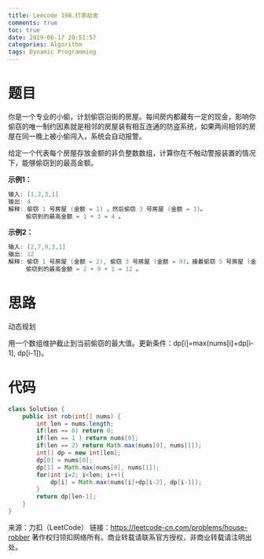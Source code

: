```yaml
---
title: Leecode 198.打家劫舍
comments: true
toc: true
date: 2019-06-17 20:51:57
categories: Algorithm
tags: Dynamic Programming
---
```


# 题目

你是一个专业的小偷，计划偷窃沿街的房屋。每间房内都藏有一定的现金，影响你偷窃的唯一制约因素就是相邻的房屋装有相互连通的防盗系统，如果两间相邻的房屋在同一晚上被小偷闯入，系统会自动报警。

给定一个代表每个房屋存放金额的非负整数数组，计算你在不触动警报装置的情况下，能够偷窃到的最高金额。

**示例1：**
```java
输入: [1,2,3,1]
输出: 4
解释: 偷窃 1 号房屋 (金额 = 1) ，然后偷窃 3 号房屋 (金额 = 3)。
     偷窃到的最高金额 = 1 + 3 = 4 。
```

**示例2：**
```java
输入: [2,7,9,3,1]
输出: 12
解释: 偷窃 1 号房屋 (金额 = 2), 偷窃 3 号房屋 (金额 = 9)，接着偷窃 5 号房屋 (金额 = 1)。
     偷窃到的最高金额 = 2 + 9 + 1 = 12 。
```

# 思路

动态规划

用一个数组维护截止到当前偷窃的最大值。更新条件：dp[i]=max(nums[i]+dp[i-1], dp[i-1])。

# 代码

```java
class Solution {
    public int rob(int[] nums) {
        int len = nums.length;
        if(len == 0) return 0;
        if(len == 1 ) return nums[0];
        if(len == 2) return Math.max(nums[0], nums[1]);
        int[] dp = new int[len];
        dp[0] = nums[0];
        dp[1] = Math.max(nums[0], nums[1]);
        for(int i=2; i<len; i++){
            dp[i] = Math.max(nums[i]+dp[i-2], dp[i-1]);
        }
        return dp[len-1];
    }
}
```

来源：力扣（LeetCode）
链接：https://leetcode-cn.com/problems/house-robber
著作权归领扣网络所有。商业转载请联系官方授权，非商业转载请注明出处。
